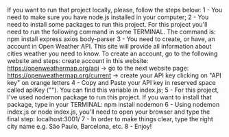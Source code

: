 If you want to run that project locally, please, follow the steps below:
1 - You need to make sure you have node.js installed in your computer;
2 - You need to install some packages to run this project. For this project you'll need to run the following command in some TERMINAL. The command is:
  npm install express axios body-parser
3 - You need to create, or have, an account in Open Weather API. This site will provide all information about cities weather you need to know. To create an account, go to the following website and steps:
  create account in this website: https://openweathermap.org/api -> go to the next website page: https://openweathermap.org/current -> create your API key clicking on "API key" on orange letters
4 - Copy and Paste your API key in reserved space called apiKey (""). You can find this variable in index.js;
5 - For this project, I've used nodemon package to run this project. If you want to install that package, type in your TERMINAL:
  npm install nodemon
6 - Using nodemon index.js or node index.js, you'll need to open your browser and type the final step:
  localhost:3001/
7 - In order to make things clear, type the right city name e.g. São Paulo, Barcelona, etc.
8 - Enjoy!

